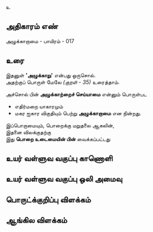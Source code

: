 உ


## அதிகாரம் எண்

அழுக்காறாமை - பாயிரம் - 017

## உரை

இதனுள் **'அழுக்காறு'** என்பது ஒருசொல்.  
அதற்குப் பொருள் மேலே _(குறள் - 35)_ உரைத்தாம்.  

அச்சொல் பின் **அழுக்காற்றைச் செய்யாமை** என்னும் பொருள்பட  
* எதிர்மறை யாகாரமும்  
* மகர ஐகார விகுதியும் பெற்று **அழுக்காறாமை** என நின்றது.  

இப்பொறாமையும், பொறைக்கு மறுதலை ஆகலின்,  
இதனை விலக்குதற்கு   
இது **பொறை உடைமையின் பின்** வைக்கப்பட்டது


## உயர் வள்ளுவ வகுப்பு காணொளி


## உயர் வள்ளுவ வகுப்பு ஒலி அமைவு 


## பொருட்க்குறிப்பு விளக்கம்


## ஆங்கில விளக்கம்

